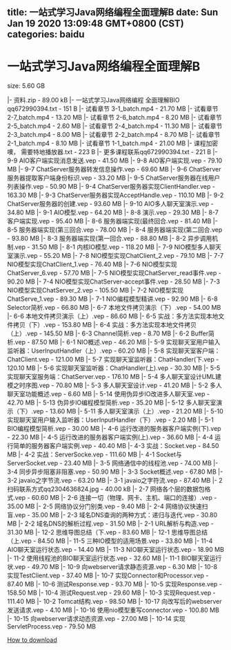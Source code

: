 
title: 一站式学习Java网络编程全面理解B
date: Sun Jan 19 2020 13:09:48 GMT+0800 (CST)    
categories: baidu
---

# 一站式学习Java网络编程全面理解B
size: 5.60 GB
 
 
|- 资料.zip - 89.00 kB
|- 一站式学习Java网络编程 全面理解BIO qq672990394.txt - 151 B
|- 试看章节 3-1_batch.mp4 - 21.70 MB
|- 试看章节 2-7_batch.mp4 - 13.20 MB
|- 试看章节 2-6_batch.mp4 - 8.20 MB
|- 试看章节 2-5_batch.mp4 - 2.60 MB
|- 试看章节 2-4_batch.mp4 - 11.30 MB
|- 试看章节 2-3_batch.mp4 - 8.00 MB
|- 试看章节 2-2_batch.mp4 - 8.70 MB
|- 试看章节 2-1_batch.mp4 - 8.10 MB
|- 试看章节 1-1_batch.mp4 - 21.00 MB
|- 课程加密噢， 需要特地播放器.txt - 223 B
|- 更多课程联系qq672990394.txt - 221 B
|- 9-9 AIO客户端实现消息发送.vep - 41.50 MB
|- 9-8 AIO客户端实现.vep - 79.10 MB
|- 9-7 ChatServer服务器转发信息操作.vep - 69.60 MB
|- 9-6 ChatServer服务器提取客户端身份标识.vep - 33.20 MB
|- 9-5 ChatServer服务器在线用户列表操作.vep - 50.90 MB
|- 9-4 ChatServer服务器实现ClientHandler.vep - 163.30 MB
|- 9-3 ChatServer服务器实现AcceptHandle.vep - 110.10 MB
|- 9-2 ChatServer服务器的创建.vep - 93.60 MB
|- 9-10 AIO多人聊天室演示.vep - 34.80 MB
|- 9-1 AIO模型.vep - 64.20 MB
|- 8-8 演示.vep - 29.30 MB
|- 8-7 客户端实现.vep - 95.40 MB
|- 8-6 服务器端实现(最终回合.vep - 81.40 MB
|- 8-5 服务器端实现(第三回合.vep - 78.00 MB
|- 8-4 服务器端实现(第二回合.vep - 93.80 MB
|- 8-3 服务器端实现(第一回合.vep - 88.80 MB
|- 8-2 异步调用机制.vep - 31.50 MB
|- 8-1 内核IO模型.vep - 118.20 MB
|- 7-9 NIO模型多人聊天室演示.vep - 55.20 MB
|- 7-8 NIO模型实现ChatClient_2.vep - 79.10 MB
|- 7-7 NIO模型实现ChatClient_1.vep - 76.40 MB
|- 7-6 NIO模型实现ChatServer_6.vep - 57.70 MB
|- 7-5  NIO模型实现ChatServer_read事件.vep - 90.20 MB
|- 7-4 NIO模型实现ChatServer-accept事件.vep - 28.50 MB
|- 7-3 NIO模型实现ChatServer_2.vep - 105.50 MB
|- 7-2 NIO模型实现ChatServe_1.vep - 89.30 MB
|- 7-1 NIO编程模型精讲.vep - 92.90 MB
|- 6-8 Selector简析.vep - 66.80 MB
|- 6-7 本地文件拷贝演示（下）.vep - 54.00 MB
|- 6-6 本地文件拷贝演示（上）.vep - 86.60 MB
|- 6-5 实战：多方法实现本地文件拷贝（下）.vep - 153.80 MB
|- 6-4 实战：多方法实现本地文件拷贝（上）.vep - 145.50 MB
|- 6-3 Channel简析.vep - 8.70 MB
|- 6-2 Buffer简析.vep - 87.50 MB
|- 6-1 NIO概述.vep - 46.20 MB
|- 5-9 实现聊天室用户输入监听器：UserInputHandler（上）.vep - 60.20 MB
|- 5-8 实现聊天室客户端：ChatClient.vep - 121.00 MB
|- 5-7 实现聊天室监听器：ChatHandler(下.vep - 120.10 MB
|- 5-6 实现聊天室监听器：ChatHandler(上).vep - 30.30 MB
|- 5-5 实现聊天室服务端：ChatServer.vep - 176.10 MB
|- 5-4 多人聊天室设计UML建模之时序图.vep - 70.80 MB
|- 5-3 多人聊天室设计.vep - 41.20 MB
|- 5-2 多人聊天室功能概述.vep - 6.60 MB
|- 5-14 使用伪异步IO改进多人聊天室.vep - 42.70 MB
|- 5-13 伪异步IO编程模型简析.vep - 35.20 MB
|- 5-12 多人聊天室演示（下）.vep - 13.60 MB
|- 5-11 多人聊天室演示（上）.vep - 21.20 MB
|- 5-10 实现聊天室用户输入监听器：UserInputHandler（下）.vep - 2.20 MB
|- 5-1 BIO编程模型简析.vep - 30.00 MB
|- 4-6 运行改进的服务器客户端实例(下).vep - 22.30 MB
|- 4-5 运行改进的服务器客户端实例(上).vep - 36.60 MB
|- 4-4 运行简单的服务器客户端实例.vep - 40.40 MB
|- 4-3 实战：Socket.vep - 84.50 MB
|- 4-2  实战：ServerSocke.vep - 111.60 MB
|- 4-1 Socket与ServerSocket.vep - 23.40 MB
|- 3-5 网络通信中的线程池.vep - 74.00 MB
|- 3-4 同步异步阻塞非阻塞.vep - 50.90 MB
|- 3-3 Socket概述.vep - 67.80 MB
|- 3-2 javaio之字节流.vep - 63.20 MB
|- 3-1 javaio之字符流.vep - 87.40 MB
|- 2扫码联系方式qq2304636824.jpg - 40.00 kB
|- 2-7 网络各个层的数据包格式.vep - 60.60 MB
|- 2-6 连接一切（物理、网卡、主机、端口的连接）.vep - 35.00 MB
|- 2-5 网络协议分门别类.vep - 9.40 MB
|- 2-4 网络协议快速扫盲.vep - 35.00 MB
|- 2-3 域名DNS查询的两种方式：递归与迭代.vep - 30.80 MB
|- 2-2 域名DNS的解析过程.vep - 31.50 MB
|- 2-1 URL解析与构造.vep - 31.30 MB
|- 12-2 思维导图总结（下.vep - 83.60 MB
|- 12-1 思维导图总结（上.vep - 84.50 MB
|- 11-5 三种IO模型的适用场景.vep - 33.80 MB
|- 11-4 AIO聊天室运行状态.vep - 14.40 MB
|- 11-3 NIO聊天室运行状态.vep - 18.90 MB
|- 11-2 使用线程池的BIO聊天室运行状态.vep - 32.60 MB
|- 11-1 BIO聊天室运行状.vep - 49.70 MB
|- 10-9 向webserver请求静态资源.vep - 6.30 MB
|- 10-8 实现TestClient.vep - 37.40 MB
|- 10-7 实现Connector和Processor.vep - 87.40 MB
|- 10-6 测试Response.vep - 93.70 MB
|- 10-5 实现Response.vep - 158.50 MB
|- 10-4 测试Request.vep - 29.60 MB
|- 10-3 实现Request.vep - 111.40 MB
|- 10-2 Tomcat结构.vep - 98.50 MB
|- 10-17 向改写后的webserver发送请求.vep - 4.10 MB
|- 10-16 使用nio模型重写connector.vep - 100.80 MB
|- 10-15 向webserver请求动态资源.vep - 27.00 MB
|- 10-14 实现ServletProcess.vep - 79.50 MB

[How to download](https://bpcam.bemobtrk.com/go/2ceec3aa-1ca2-46d6-b9ff-aaa5c184517c?jno=612)